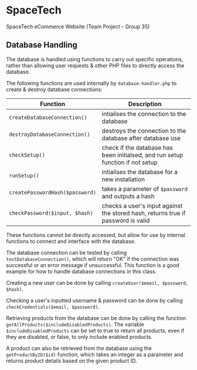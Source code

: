 # SpaceTech
SpaceTech eCommerce Website (Team Project - Group 35)

## Database Handling
The database is handled using functions to carry out specific operations, rather than allowing user requests & other PHP files to directly access the database.

The following functions are used internally by `database-handler.php` to create & destroy database connections:

| Function    | Description |
| ----------- | ----------- |
| `createDatabaseConnection()`    | intialises the connection to the database       |
| `destroyDatabaseConnection()`   | destroys the connection to the database after database use        |
| `checkSetup()` | check if the database has been initialsed, and run setup function if not setup |
| `runSetup()` | intialises the database for a new installation |
| `createPasswordHash($password)` | takes a parameter of `$password` and outputs a hash |
| `checkPassword($input, $hash)` | checks a user's input against the stored hash, returns true if password is valid |

These functions cannot be directly accessed, but allow for use by internal functions to connect and interface with the database.

The database connection can be tested by calling `testDatabaseConnection()`, which will return "OK" if the connection was successful or an error message if unsuccessful. This function is a good example for how to handle database connections in this class.

Creating a new user can be done by calling `createUser($email, $password, $hash)`.

Checking a user's inputted username & password can be done by calling `checkCredentials($email, $password)`.

Retrieving products from the database can be done by calling the function `getAllProducts($includeDisabledProducts)`. The variable `$includeDisabledProducts` can be set to true to return all products, even if they are disabled, or false, to only include enabled products.

A product can also be retrieved from the database using the `getProductByID($id)` function, which takes an integer as a parameter and returns product details based on the given product ID.
